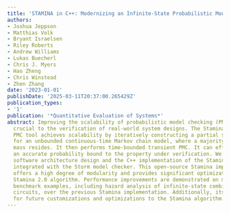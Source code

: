 ```yaml
---
title: 'STAMINA in C++: Modernizing an Infinite-State Probabilistic Model Checker'
authors:
- Joshua Jeppson
- Matthias Volk
- Bryant Israelsen
- Riley Roberts
- Andrew Williams
- Lukas Buecherl
- Chris J. Myers
- Hao Zheng
- Chris Winstead
- Zhen Zhang
date: '2023-01-01'
publishDate: '2025-03-11T20:37:00.265429Z'
publication_types:
- '1'
publication: '*Quantitative Evaluation of Systems*'
abstract: Improving the scalability of probabilistic model checking (PMC) tools is
  crucial to the verification of real-world system designs. The Stamina infinite-state
  PMC tool achieves scalability by iteratively constructing a partial state space
  for an unbounded continuous-time Markov chain model, where a majority of the probability
  mass resides. It then performs time-bounded transient PMC. It can efficiently produce
  an accurate probability bound to the property under verification. We present a new
  software architecture design and the C++ implementation of the Stamina 2.0 algorithm,
  integrated with the Storm model checker. This open-source Stamina implementation
  offers a high degree of modularity and provides significant optimizations to the
  Stamina 2.0 algorithm. Performance improvements are demonstrated on multiple challenging
  benchmark examples, including hazard analysis of infinite-state combinational genetic
  circuits, over the previous Stamina implementation. Additionally, its design allows
  for future customizations and optimizations to the Stamina algorithm.
---
```


